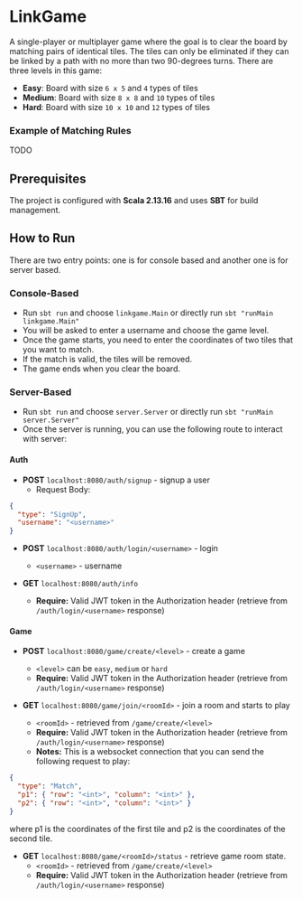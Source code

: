 # LinkGame

A single-player or multiplayer game where the goal is to clear the board by matching pairs of
identical tiles. The tiles can only be eliminated if they can be linked by a path with no more than two 90-degrees
turns.
There are three levels in this game:

- **Easy**: Board with size `6 x 5` and `4` types of tiles
- **Medium**: Board with size `8 x 8` and `10` types of tiles
- **Hard**: Board with size `10 x 10` and `12` types of tiles

### Example of Matching Rules

TODO

## Prerequisites

The project is configured with **Scala 2.13.16** and uses **SBT** for build management.

## How to Run

There are two entry points: one is for console based and another one is for server based.

### Console-Based

- Run `sbt run` and choose `linkgame.Main` or directly run `sbt "runMain linkgame.Main"`
- You will be asked to enter a username and choose the game level.
- Once the game starts, you need to enter the coordinates of two tiles that you want to match.
- If the match is valid, the tiles will be removed.
- The game ends when you clear the board.

### Server-Based

- Run `sbt run` and choose `server.Server` or directly run `sbt "runMain server.Server"`
- Once the server is running, you can use the following route to interact with server:

#### Auth

- **POST** `localhost:8080/auth/signup` - signup a user
    - Request Body:

```json
{
  "type": "SignUp",
  "username": "<username>"
}
```

- **POST** `localhost:8080/auth/login/<username>` - login
    - `<username>` - username

- **GET** `localhost:8080/auth/info`
  - **Require:** Valid JWT token in the Authorization header (retrieve from `/auth/login/<username>` response)

#### Game

- **POST** `localhost:8080/game/create/<level>` - create a game
    - `<level>` can be `easy`, `medium` or `hard`
    - **Require:** Valid JWT token in the Authorization header (retrieve from `/auth/login/<username>` response)

- **GET** `localhost:8080/game/join/<roomId>` - join a room and starts to play
    - `<roomId>` - retrieved from `/game/create/<level>`
    - **Require:** Valid JWT token in the Authorization header (retrieve from `/auth/login/<username>` response)
    - **Notes:** This is a websocket connection that you can send the following request to play:

```json
{
  "type": "Match",
  "p1": { "row": "<int>", "column": "<int>" }, 
  "p2": { "row": "<int>", "column": "<int>" } 
}
```
where p1 is the coordinates of the first tile and p2 is the coordinates of the second tile.

- **GET** `localhost:8080/game/<roomId>/status` - retrieve game room state.
  - `<roomId>` - retrieved from `/game/create/<level>`
  - **Require:** Valid JWT token in the Authorization header (retrieve from `/auth/login/<username>` response)